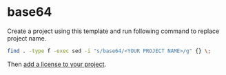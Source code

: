 # base64

Create a project using this template and run following command to replace project name.

```Bash
find . -type f -exec sed -i "s/base64/<YOUR PROJECT NAME>/g" {} \;
```

Then [add a license to your project](https://docs.github.com/en/communities/setting-up-your-project-for-healthy-contributions/adding-a-license-to-a-repository).
